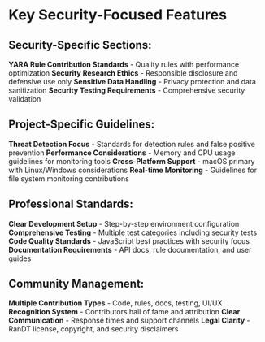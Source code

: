 # Key Security-Focused Features

## Security-Specific Sections:
**YARA Rule Contribution Standards** - Quality rules with performance optimization
**Security Research Ethics** - Responsible disclosure and defensive use only
**Sensitive Data Handling** - Privacy protection and data sanitization
**Security Testing Requirements** - Comprehensive security validation

## Project-Specific Guidelines:
**Threat Detection Focus** - Standards for detection rules and false positive prevention
**Performance Considerations** - Memory and CPU usage guidelines for monitoring tools
**Cross-Platform Support** - macOS primary with Linux/Windows considerations
**Real-time Monitoring** - Guidelines for file system monitoring contributions

## Professional Standards:
**Clear Development Setup** - Step-by-step environment configuration
**Comprehensive Testing** - Multiple test categories including security tests
**Code Quality Standards** - JavaScript best practices with security focus
**Documentation Requirements** - API docs, rule documentation, and user guides

## Community Management:
**Multiple Contribution Types** - Code, rules, docs, testing, UI/UX
**Recognition System** - Contributors hall of fame and attribution
**Clear Communication** - Response times and support channels
**Legal Clarity** - RanDT license, copyright, and security disclaimers
